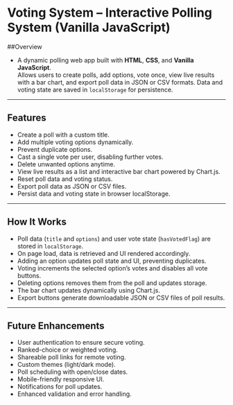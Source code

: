 # Voting System –  Interactive Polling System (Vanilla JavaScript)

##Overview

- A dynamic polling web app built with **HTML**, **CSS**, and **Vanilla JavaScript**.  
Allows users to create polls, add options, vote once, view live results with a bar chart, and export poll data in JSON or CSV formats. Data and voting state are saved in `localStorage` for persistence.
---

## Features

- Create a poll with a custom title.
- Add multiple voting options dynamically.
- Prevent duplicate options.
- Cast a single vote per user, disabling further votes.
- Delete unwanted options anytime.
- View live results as a list and interactive bar chart powered by Chart.js.
- Reset poll data and voting status.
- Export poll data as JSON or CSV files.
- Persist data and voting state in browser localStorage.

---

##  How It Works

- Poll data (`title` and `options`) and user vote state (`hasVotedFlag`) are stored in `localStorage`.
- On page load, data is retrieved and UI rendered accordingly.
- Adding an option updates poll state and UI, preventing duplicates.
- Voting increments the selected option’s votes and disables all vote buttons.
- Deleting options removes them from the poll and updates storage.
- The bar chart updates dynamically using Chart.js.
- Export buttons generate downloadable JSON or CSV files of poll results.

---

##  Future Enhancements

- User authentication to ensure secure voting.
- Ranked-choice or weighted voting.
- Shareable poll links for remote voting.
- Custom themes (light/dark mode).
- Poll scheduling with open/close dates.
- Mobile-friendly responsive UI.
- Notifications for poll updates.
- Enhanced validation and error handling.


